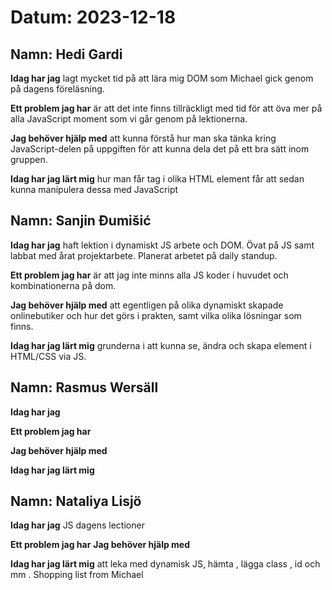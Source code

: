 # Datum: 2023-12-18

## Namn: Hedi Gardi

**Idag har jag** lagt mycket tid på att lära mig DOM som Michael gick genom på dagens föreläsning.

**Ett problem jag har** är att det inte finns tillräckligt med tid för att öva mer på alla JavaScript moment som vi går genom på lektionerna.

**Jag behöver hjälp med** att kunna förstå hur man ska tänka kring JavaScript-delen på uppgiften för att kunna dela det på ett bra sätt inom gruppen.

**Idag har jag lärt mig** hur man får tag i olika HTML element får att sedan kunna manipulera dessa med JavaScript

## Namn: Sanjin Đumišić

**Idag har jag** haft lektion i dynamiskt JS arbete och DOM. Övat på JS samt labbat med årat projektarbete. Planerat arbetet på daily standup.

**Ett problem jag har** är att jag inte minns alla JS koder i huvudet och kombinationerna på dom.

**Jag behöver hjälp med** att egentligen på olika dynamiskt skapade onlinebutiker och hur det görs i prakten, samt vilka olika lösningar som finns.

**Idag har jag lärt mig** grunderna i att kunna se, ändra och skapa element i HTML/CSS via JS.

## Namn: Rasmus Wersäll

**Idag har jag**

**Ett problem jag har**

**Jag behöver hjälp med**

**Idag har jag lärt mig**

## Namn: Nataliya Lisjö

**Idag har jag** JS dagens lectioner

**Ett problem jag har** 
**Jag behöver hjälp med**

**Idag har jag lärt mig** att leka med dynamisk JS,  hämta , lägga class , id och mm . Shopping list from Michael 
